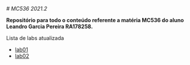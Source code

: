 *# MC536 2021.2*

**Repositório para todo o conteúdo referente a matéria MC536 do aluno Leandro Garcia Pereira RA178258.**
  
  Lista de labs atualizada
  - [lab01](https://github.com/LeandroGarciaP/MC536/tree/main/lab01)
  - [lab02](https://github.com/LeandroGarciaP/MC536/tree/main/lab02)
